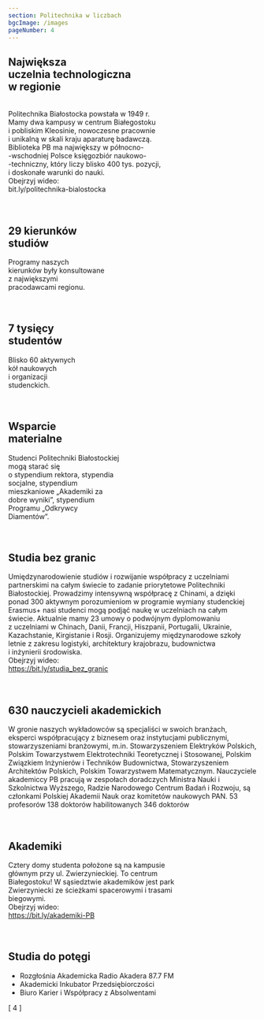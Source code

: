 ```yaml
---
section: Politechnika w liczbach
bgcImage: /images
pageNumber: 4
---
```


<div>
<h2>Największa <br> uczelnia technologiczna <br> w regionie</h2><br>
Politechnika Białostocka powstała w 1949 r.<br>
Mamy dwa kampusy w centrum Białegostoku<br>
i pobliskim Kleosinie, nowoczesne pracownie<br>
i unikalną w skali kraju aparaturę badawczą.<br>
Biblioteka PB ma największy w północno-<br>
-wschodniej Polsce księgozbiór naukowo-<br>
-techniczny, który liczy blisko 400 tys. pozycji,<br>
i doskonałe warunki do nauki.<br>
<i class="fab fa-youtube"></i>Obejrzyj wideo:<br>
<a hrfer="https://bit.ly/politechnika-bialostocka">bit.ly/politechnika-bialostocka</a><br><br><br>
</div>

<div>  
<h2>29 kierunków <br> studiów</h2>
Programy naszych<br>
kierunków były konsultowane<br>
z największymi<br>
pracodawcami regionu.<br><br><br>
</div>

<div>
<h2>7 tysięcy <br> studentów</h2>
Blisko 60 aktywnych<br>
kół naukowych<br>
i organizacji<br>
studenckich.<br><br><br>
</div>

<div>
<h2>Wsparcie <br> materialne</h2>
Studenci Politechniki Białostockiej<br>
mogą starać się<br>
o stypendium rektora, stypendia<br>
socjalne, stypendium<br>
mieszkaniowe „Akademiki za<br>
dobre wyniki”, stypendium<br>
Programu „Odkrywcy<br>
Diamentów”.<br><br><br> 
</div>

<div>
<h2>Studia bez granic</h2>
Umiędzynarodowienie studiów i rozwijanie współpracy z uczelniami<br>
partnerskimi na całym świecie to zadanie priorytetowe Politechniki<br>
Białostockiej. Prowadzimy intensywną współpracę z Chinami, a dzięki<br>
ponad 300 aktywnym porozumieniom w programie wymiany studenckiej<br>
Erasmus+ nasi studenci mogą podjąć naukę w uczelniach na całym<br>
świecie. Aktualnie mamy 23 umowy o podwójnym dyplomowaniu<br>
z uczelniami w Chinach, Danii, Francji, Hiszpanii, Portugalii, Ukrainie,<br>
Kazachstanie, Kirgistanie i Rosji. Organizujemy międzynarodowe szkoły<br>
letnie z zakresu logistyki, architektury krajobrazu, budownictwa<br>
i inżynierii środowiska.<br>
<i class="fab fa-youtube"></i>Obejrzyj wideo:<br>
<a href="https://bit.ly/studia_bez_granic">https://bit.ly/studia_bez_granic</a><br><br><br>

</div>

<div>
<h2>630 nauczycieli
akademickich</h2>
W gronie naszych wykładowców
są specjaliści w swoich branżach,
eksperci współpracujący z biznesem
oraz instytucjami publicznymi,
stowarzyszeniami branżowymi, m.in.
Stowarzyszeniem Elektryków Polskich,
Polskim Towarzystwem Elektrotechniki
Teoretycznej i Stosowanej, Polskim
Związkiem Inżynierów i Techników Budownictwa,
Stowarzyszeniem Architektów
Polskich, Polskim Towarzystwem Matematycznym.
Nauczyciele akademiccy PB pracują
w zespołach doradczych Ministra Nauki
i Szkolnictwa Wyższego, Radzie Narodowego
Centrum Badań i Rozwoju, są członkami
Polskiej Akademii Nauk oraz komitetów
naukowych PAN.
53 profesorów
138 doktorów habilitowanych
346 doktorów<br><br><br>
</div>

<div>
<h2>Akademiki</h2>
Cztery domy studenta położone są na kampusie<br>
głównym przy ul. Zwierzynieckiej. To centrum<br>
Białegostoku! W sąsiedztwie akademików jest park<br>
Zwierzyniecki ze ścieżkami spacerowymi i trasami<br>
biegowymi.<br>
<i class="fab fa-youtube"></i>Obejrzyj wideo:<br>
<a href="https://bit.ly/akademiki-PB">https://bit.ly/akademiki-PB</a><br><br><br>
</div>
<div>
<h2>Studia do potęgi</h2>
<ul>
<li> Rozgłośnia Akademicka
Radio Akadera 87.7 FM</li>
<li> Akademicki Inkubator
Przedsiębiorczości</li>
<li> Biuro Karier i Współpracy
z Absolwentami</li>
</ul>
</div>

<div>[ 4 ]</div>
